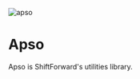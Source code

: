 ![apso](http://REPOSITORY_URL/apso/raw/master/apso.png)

# Apso

Apso is ShiftForward's utilities library.
